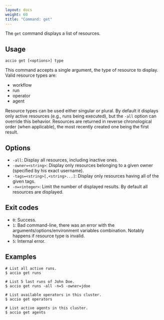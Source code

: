 ```yaml
---
layout: docs
weight: 60
title: "Command: get"
---
```


The `get` command displays a list of resources.

## Usage
```
accio get [<options>] type
```

This command accepts a single argument, the type of resource to display.
Valid resource types are:

  * workflow
  * run
  * operator
  * agent

Resource types can be used either singular or plural.
By default it displays only active resources (e.g., runs being executed), but the `-all` option can override this behavior.
Resources are returned in reverse chronological order (when applicable), the most recently created one being the first result.

## Options
* `-all`: Display all resources, including inactive ones.
* `-owner=<string>`: Display only resources belonging to a given owner (specified by his exact username).
* `-tags=<string>[,<string>...]`: Display only resources having all of the given tags.
* `-n=<integer>`: Limit the number of displayed results.
By default all resources are displayed.

## Exit codes
* `0`: Success.
* `1`: Bad command-line, there was an error with the arguments/options/environment variables combination.
Notably happens if resource type is invalid.
* `5`: Internal error.

## Examples
```
# List all active runs.
$ accio get runs

# List 5 last runs of John Doe.
$ accio get runs -all -n=5 -owner=jdoe

# List available operators in this cluster.
$ accio get operators

# List active agents in this cluster.
$ accio get agents
```
